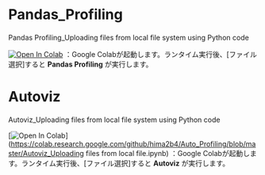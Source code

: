 # Pandas_Profiling
Pandas Profiling_Uploading files from local file system using Python code　

[![Open In Colab](https://colab.research.google.com/assets/colab-badge.svg)](https://colab.research.google.com/github/hima2b4/Auto_Profiling/blob/master/Auto_Profiling.ipynb)
：Google Colabが起動します。ランタイム実行後、[ファイル選択]すると **Pandas Profiling** が実行します。

# Autoviz
Autoviz_Uploading files from local file system using Python code　

[![Open In Colab](https://colab.research.google.com/assets/colab-badge.svg)](https://colab.research.google.com/github/hima2b4/Auto_Profiling/blob/master/Autoviz_Uploading files from local file.ipynb)
：Google Colabが起動します。ランタイム実行後、[ファイル選択]すると **Autoviz** が実行します。
